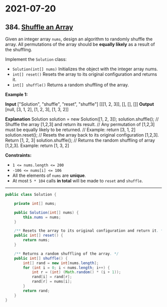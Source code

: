 # 2021-07-20

## 384. [Shuffle an Array](https://leetcode.com/problems/shuffle-an-array/)

Given an integer array `nums`, design an algorithm to randomly shuffle the array. All permutations of the array should be **equally likely** as a result of the shuffling.

Implement the `Solution` class:

- `Solution(int[] nums)` Initializes the object with the integer array nums.
- `int[] reset()` Resets the array to its original configuration and returns it.
- `int[] shuffle()` Returns a random shuffling of the array.

**Example 1:**

**Input**
\["Solution", "shuffle", "reset", "shuffle"\]
\[\[\[1, 2, 3\]\], \[\], \[\], \[\]\]
**Output**
\[null, \[3, 1, 2\], \[1, 2, 3\], \[1, 3, 2\]\]

**Explanation**
Solution solution = new Solution(\[1, 2, 3\]);
solution.shuffle(); // Shuffle the array \[1,2,3\] and return its result.
// Any permutation of \[1,2,3\] must be equally likely to be returned.
// Example: return \[3, 1, 2\]
solution.reset(); // Resets the array back to its original configuration \[1,2,3\]. Return \[1, 2, 3\]
solution.shuffle(); // Returns the random shuffling of array \[1,2,3\]. Example: return \[1, 3, 2\]

**Constraints:**

- `1 <= nums.length <= 200`
- `-106 <= nums[i] <= 106`
- All the elements of `nums` are **unique**.
- At most `5 * 104` calls **in total** will be made to `reset` and `shuffle`.

---

```java
public class Solution {

    private int[] nums;

    public Solution(int[] nums) {
        this.nums = nums;
    }

    /** Resets the array to its original configuration and return it. */
    public int[] reset() {
        return nums;
    }

    /** Returns a random shuffling of the array. */
    public int[] shuffle() {
        int[] rand = new int[nums.length];
        for (int i = 0; i < nums.length; i++) {
            int r = (int) (Math.random() * (i + 1));
            rand[i] = rand[r];
            rand[r] = nums[i];
        }
        return rand;
    }
}

```
